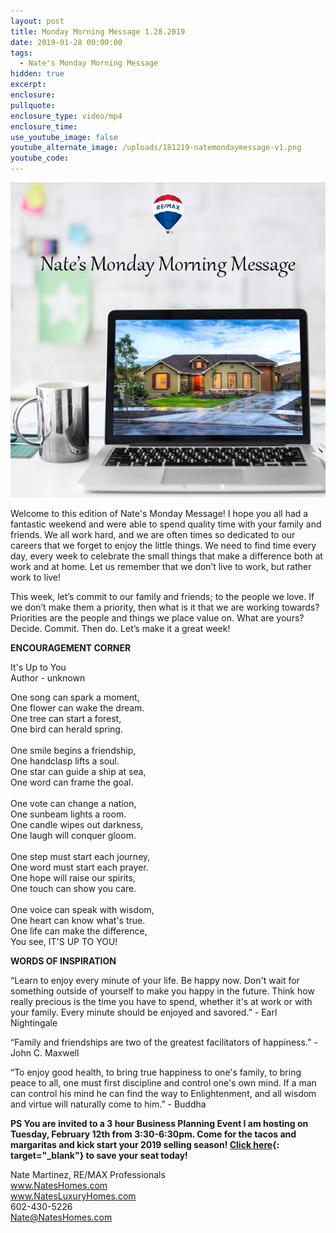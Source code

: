 ```yaml
---
layout: post
title: Monday Morning Message 1.28.2019
date: 2019-01-28 00:00:00
tags:
  - Nate's Monday Morning Message
hidden: true
excerpt:
enclosure:
pullquote:
enclosure_type: video/mp4
enclosure_time:
use_youtube_image: false
youtube_alternate_image: /uploads/181219-natemondaymessage-v1.png
youtube_code:
---
```


![](/uploads/181219-natemondaymessage-v1-3.png)

Welcome to this edition of Nate's Monday Message! I hope you all had a fantastic weekend and were able to spend quality time with your family and friends. We all work hard, and we are often times so dedicated to our careers that we forget to enjoy the little things. We need to find time every day, every week to celebrate the small things that make a difference both at work and at home. Let us remember that we don’t live to work, but rather work to live!

This week, let’s commit to our family and friends; to the people we love. If we don’t make them a priority, then what is it that we are working towards? Priorities are the people and things we place value on. What are yours? Decide. Commit. Then do. Let’s make it a great week!

**ENCOURAGEMENT CORNER**

It's Up to You<br>Author - unknown

One song can spark a moment,<br>One flower can wake the dream.<br>One tree can start a forest,<br>One bird can herald spring.<br><br>One smile begins a friendship,<br>One handclasp lifts a soul.<br>One star can guide a ship at sea,<br>One word can frame the goal.<br><br>One vote can change a nation,<br>One sunbeam lights a room.<br>One candle wipes out darkness,<br>One laugh will conquer gloom.<br><br>One step must start each journey,<br>One word must start each prayer.<br>One hope will raise our spirits,<br>One touch can show you care.<br><br>One voice can speak with wisdom,<br>One heart can know what's true.<br>One life can make the difference,<br>You see, IT'S UP TO YOU!

**WORDS OF INSPIRATION**

“Learn to enjoy every minute of your life. Be happy now. Don't wait for something outside of yourself to make you happy in the future. Think how really precious is the time you have to spend, whether it's at work or with your family. Every minute should be enjoyed and savored.” - Earl Nightingale

“Family and friendships are two of the greatest facilitators of happiness.” - John C. Maxwell

“To enjoy good health, to bring true happiness to one's family, to bring peace to all, one must first discipline and control one's own mind. If a man can control his mind he can find the way to Enlightenment, and all wisdom and virtue will naturally come to him.” - Buddha

**PS You are invited to a 3 hour Business Planning Event I am hosting on Tuesday, February 12th from 3:30-6:30pm. Come for the tacos and margaritas and kick start your 2019 selling season! [Click here](https://tinyurl.com/y7kh7pqr){: target="_blank"} to save your seat today!**

Nate Martinez, RE/MAX Professionals<br>www.NatesHomes.com<br>www.NatesLuxuryHomes.com<br>602-430-5226<br>Nate@NatesHomes.com
